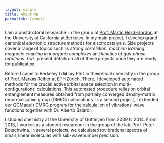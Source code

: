 ```yaml
---
layout: single
title: About Me
permalink: /about/
---
```


I am a postdoctoral researcher in the group of [Prof. Martin Head-Gordon](https://mhggroupberkeley.com) at the University of California at Berkeley.
In my main project, I develop grand-canonical electronic structure methods for electrocatalysis.
Side projects cover a range of topics such as *strong correlation*, *machine learning*, *magnetic coupling in inorganic complexes* and *kinetics of gas-phase reactions*.
I will present details on all of these projects once they are ready for publication.

Before I came to Berkeley I did my PhD in theoretical chemistry in the group of [Prof. Markus Reiher](http://www.reiher.ethz.ch) at ETH Zürich.
There, I developed automated methods for the crucial active orbital space selection in multi-configurational calculations.
This automated procedure relies on orbital entanglement measures obtained from partially converged density-matrix renormalization group (DMRG) calculations.
In a second project, I extended our QCMaquis DMRG program for the calculation of vibrational wave functions together with Dr. Alberto Baiardi.

I studied chemistry at the University of Göttingen from 2009 to 2014.
From 2013, I worked as a student researcher in the group of the late Prof. Peter Botschwina.
In several projects, we calculated rovibrational spectra of small, linear molecules with sub-wavenumber precision.


